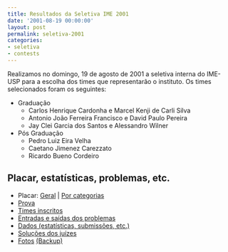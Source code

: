 ```yaml
---
title: Resultados da Seletiva IME 2001
date: '2001-08-19 00:00:00'
layout: post
permalink: seletiva-2001
categories:
- seletiva
- contests
---
```


Realizamos no domingo, 19 de agosto de 2001 a seletiva interna do IME-USP para a escolha dos times que representarão o instituto. Os times selecionados foram os seguintes:

- Graduação
	- Carlos Henrique Cardonha e Marcel Kenji de Carli Silva
	- Antonio João Ferreira Francisco e David Paulo Pereira
	- Jay Clei Garcia dos Santos e Alessandro Wilner
- Pós Graduação
	- Pedro Luiz Eira Velha
	- Caetano Jimenez Carezzato
	- Ricardo Bueno Cordeiro

## Placar, estatísticas, problemas, etc.
- Placar: [Geral](https://www.ime.usp.br/~maratona/assets/seletivas/2001/score/full.html) \| [Por categorias](https://www.ime.usp.br/~maratona/assets/seletivas/2001/score/categ.html)
- [Prova](https://www.ime.usp.br/~maratona/assets/seletivas/2001/caderno.pdf)
- [Times inscritos](https://www.ime.usp.br/~maratona/assets/seletivas/2001/times.html)
- [Entradas e saídas dos problemas](https://www.ime.usp.br/~maratona/assets/seletivas/2001/io.tar.xz)
- [Dados (estatísticas, submissões, etc.)](https://www.ime.usp.br/~maratona/assets/seletivas/2001/data.tar.xz)
- [Soluções dos juízes](https://www.ime.usp.br/~maratona/assets/seletivas/2001/solutions.tar.xz)
- [Fotos](https://www.facebook.com/media/set/?set=a.1611738788906828.1073741848.609146922499358&type=1&l=a244cb2e30) [(Backup)](https://www.ime.usp.br/~maratona/assets/seletivas/2001/fotos.tar.xz)
